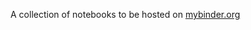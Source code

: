 A collection of notebooks to be hosted on [mybinder.org](https://mybinder.org/v2/gh/tofitsch/binder/HEAD)
